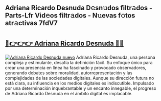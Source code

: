 ## Adriana Ricardo Desnuda D𝚎sn𝚞dos filtr𝚊dos - Parts-Lfr Vid𝚎os filtr𝚊dos - N𝚞evas f𝚘tos atr𝚊ctivas 7fdV7

# <h2><a href="http://mbduw2a.tromn.icu/?c=Adriana+Ricardo+Desnuda">🔗👉👉👉 Adriana Ricardo Desnuda 🔗🔗</a></h2>

[![Adriana Ricardo Desnuda nuevo](https://i.imgur.com/pEAQMta.gif)](http://mbduw2a.tromn.icu/?c=Adriana+Ricardo+Desnuda)
Adriana Ricardo Desnuda, una persona compleja y estimulante, desafía la definición fácil. Su enfoque único para crear una presencia en línea ha fascinado y provocado observadores, generando debates sobre moralidad, autorrepresentación y las complejidades de las sociedades digitales. Aunque su dirección futura no está clara, su influencia en los medios digitales es indiscutible. Impulsado por una determinación inquebrantable y un encanto innegable, el progreso de Adriana Ricardo Desnuda en el ámbito digital es implacable.
